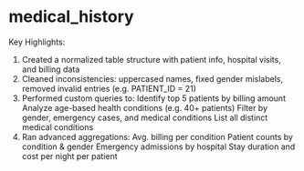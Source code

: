 # medical_history

Key Highlights:
1. Created a normalized table structure with patient info, hospital visits, and billing data
2. Cleaned inconsistencies: uppercased names, fixed gender mislabels, removed invalid entries (e.g. PATIENT_ID = 21)
3. Performed custom queries to:
   Identify top 5 patients by billing amount
   Analyze age-based health conditions (e.g. 40+ patients)
   Filter by gender, emergency cases, and medical conditions
   List all distinct medical conditions
5. Ran advanced aggregations:
   Avg. billing per condition
   Patient counts by condition & gender
   Emergency admissions by hospital
   Stay duration and cost per night per patient
